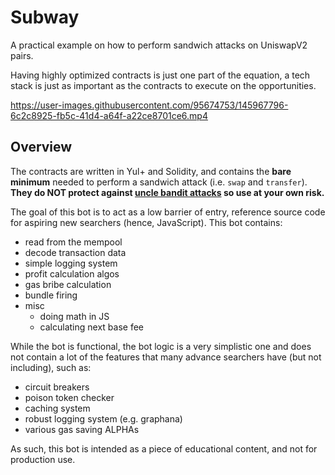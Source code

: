 # Subway

A practical example on how to perform sandwich attacks on UniswapV2 pairs.

Having highly optimized contracts is just one part of the equation, a tech stack is just as important as the contracts to execute on the opportunities.

https://user-images.githubusercontent.com/95674753/145967796-6c2c8925-fb5c-41d4-a64f-a22ce8701ce6.mp4

## Overview

The contracts are written in Yul+ and Solidity, and contains the **bare minimum** needed to perform a sandwich attack (i.e. `swap` and `transfer`). **They do NOT protect against [uncle bandit attacks](https://twitter.com/bertcmiller/status/1385294417091760134) so use at your own risk.**

The goal of this bot is to act as a low barrier of entry, reference source code for aspiring new searchers (hence, JavaScript). This bot contains:

- read from the mempool
- decode transaction data
- simple logging system
- profit calculation algos
- gas bribe calculation
- bundle firing
- misc
  - doing math in JS
  - calculating next base fee

While the bot is functional, the bot logic is a very simplistic one and does not contain a lot of the features that many advance searchers have (but not including), such as:

- circuit breakers
- poison token checker
- caching system
- robust logging system (e.g. graphana)
- various gas saving ALPHAs

As such, this bot is intended as a piece of educational content, and not for production use.
